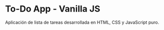 # To-Do App - Vanilla JS
Aplicación de lista de tareas desarrollada en HTML, CSS y JavaScript puro.
